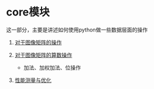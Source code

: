 # core模块
这一部分，主要是讲述如何使用python做一些数据层面的操作

1. [对于图像矩阵的操作](01_basic_ops)

2. [对于图像矩阵的算数操作](https://docs.opencv.org/4.0.0/d0/d86/tutorial_py_image_arithmetics.html)
    - 加法、加权加法、位操作

3. [性能测量与优化](https://docs.opencv.org/4.0.0/dc/d71/tutorial_py_optimization.html)
